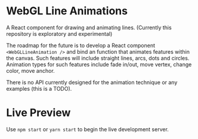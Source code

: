 # WebGL Line Animations

A React component for drawing and animating lines. (Currently this repository is exploratory and experimental)

The roadmap for the future is to develop a React component `<WebGLLineAnimation />` and bind an function that animates features within the canvas. Such features will include straight lines, arcs, dots and circles. Animation types for such features include fade in/out, move vertex, change color, move anchor.

There is no API currently designed for the animation technique or any examples (this is a TODO).

# Live Preview

Use `npm start` or `yarn start` to begin the live development server.
